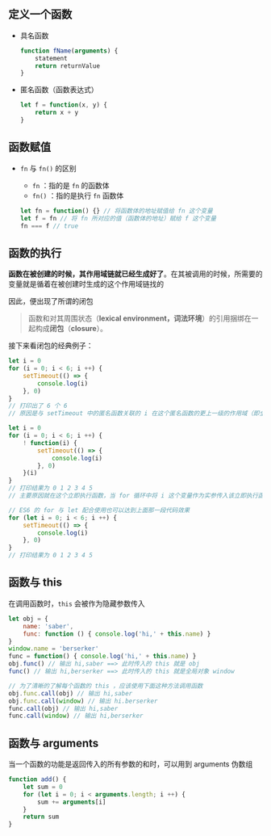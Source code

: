 ## 定义一个函数

+ 具名函数

  ```javascript
  function fName(arguments) {
      statement
      return returnValue
  }
  ```

+ 匿名函数（函数表达式）

  ```javascript
  let f = function(x, y) {
      return x + y
  }
  ```

## 函数赋值

+ `fn` 与 `fn()` 的区别
  + `fn` ：指的是 `fn` 的函数体
  + `fn()` ：指的是执行 `fn` 函数体
  
  ```javascript
  let fn = function() {} // 将函数体的地址赋值给 fn 这个变量
  let f = fn // 将 fn 所对应的值（函数体的地址）赋给 f 这个变量
  fn === f // true
  ```

## 函数的执行

**函数在被创建的时候，其作用域链就已经生成好了**。在其被调用的时候，所需要的变量就是循着在被创建时生成的这个作用域链找的

因此，便出现了所谓的闭包

> 函数和对其周围状态（**lexical environment，词法环境**）的引用捆绑在一起构成**闭包**（**closure**）。

接下来看闭包的经典例子：

```javascript
let i = 0
for (i = 0; i < 6; i ++) {
    setTimeout(() => {
        console.log(i)
    }, 0)
}
// 打印出了 6 个 6
// 原因是与 setTimeout 中的匿名函数关联的 i 在这个匿名函数的更上一级的作用域（即全局作用域）中，其在 setTimeout 要执行之前的值就变为了 6

let i = 0
for (i = 0; i < 6; i ++) {
    ! function(i) {
    	setTimeout(() => {
            console.log(i)
        }, 0)
    }(i)
}
// 打印结果为 0 1 2 3 4 5
// 主要原因就在这个立即执行函数，当 for 循环中将 i 这个变量作为实参传入该立即执行函数时，与setTimeout 中的那个匿名函数所关联的 i 就不再是全局作用域的那个 i 了，而是立即执行函数的作用域的 i，而每次 for 循环都会有一个新的立即执行函数，所以循环六次就意味着六个匿名函数关联了六个不同的 i，值分别为 0, 1, 2, 3, 4, 5

// ES6 的 for 与 let 配合使用也可以达到上面那一段代码效果
for (let i = 0; i < 6; i ++) {
    setTimeout(() => {
        console.log(i)
    }, 0)
}
// 打印结果为 0 1 2 3 4 5
```

## 函数与 this

在调用函数时，`this` 会被作为隐藏参数传入

```javascript
let obj = {
    name: 'saber',
    func: function () { console.log('hi,' + this.name) }
}
window.name = 'berserker'
func = function() { console.log('hi,' + this.name) }
obj.func() // 输出 hi,saber ==> 此时传入的 this 就是 obj
func() // 输出 hi,berserker ==> 此时传入的 this 就是全局对象 window

// 为了清晰的了解每个函数的 this ，应该使用下面这种方法调用函数
obj.func.call(obj) // 输出 hi,saber
obj.func.call(window) // 输出 hi.berserker
func.call(obj) // 输出 hi,saber
func.call(window) // 输出 hi,berserker
```

## 函数与 arguments

当一个函数的功能是返回传入的所有参数的和时，可以用到 arguments 伪数组

```javascript
function add() {
    let sum = 0
    for (let i = 0; i < arguments.length; i ++) {
        sum += arguments[i]
    }
    return sum
}
```

